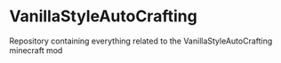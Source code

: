 # VanillaStyleAutoCrafting
Repository containing everything related to the VanillaStyleAutoCrafting minecraft mod
